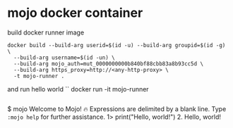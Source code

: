 # mojo docker container

build docker runner image
```
docker build --build-arg userid=$(id -u) --build-arg groupid=$(id -g) \
  --build-arg username=$(id -un) \
  --build-arg mojo_auth=mut_0000000000b840bf88cbb83a8b93cc5d \
  --build-arg https_proxy=http://<any-http-proxy> \
  -t mojo-runner .
```

and run hello world
``
docker run -it mojo-runner
```

```
$ mojo
Welcome to Mojo! 🔥
Expressions are delimited by a blank line.
Type `:mojo help` for further assistance.
1> print("Hello, world!")
2.
Hello, world!
```
